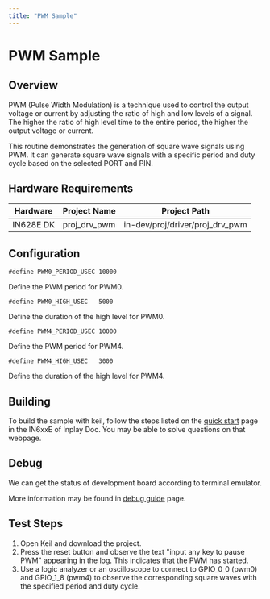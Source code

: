```yaml
---
title: "PWM Sample"
---
```


# PWM Sample

## Overview

PWM (Pulse Width Modulation) is a technique used to control the output voltage or current by adjusting the ratio of high and low levels of a signal. The higher the ratio of high level time to the entire period, the higher the output voltage or current.

This routine demonstrates the generation of square wave signals using PWM. It can generate square wave signals with a specific period and duty cycle based on the selected PORT and PIN.



## Hardware Requirements

| Hardware  | Project Name | Project Path                    |
| --------- | ------------ | ------------------------------- |
| IN628E DK | proj_drv_pwm | in-dev/proj/driver/proj_drv_pwm |



## Configuration

```
#define PWM0_PERIOD_USEC 10000    
```

Define the PWM period for PWM0.



```
#define PWM0_HIGH_USEC   5000 
```

Define the duration of the high level for PWM0.



```
#define PWM4_PERIOD_USEC 10000 
```

Define the PWM period for PWM4.



```
#define PWM4_HIGH_USEC   3000   
```

Define the duration of the high level for PWM4.



## Building

To build the sample with keil, follow the steps listed on the [quick start](https://inplay-inc.github.io/docs/in6xxe/getting-started/installation/quick-start.html) page in the IN6xxE  of Inplay Doc. You may be able to solve questions on that webpage.



## Debug

We can get the status of development board according to terminal emulator.

More information may be found in [debug guide](https://inplay-inc.github.io/docs/in6xxe/getting-started/debug-guide) page.



## Test Steps

1. Open Keil and download the project.
2. Press the reset button and observe the text "input any key to pause PWM" appearing in the log. This indicates that the PWM has started.
3. Use a logic analyzer or an oscilloscope to connect to GPIO_0_0 (pwm0) and GPIO_1_8 (pwm4) to observe the corresponding square waves with the specified period and duty cycle.